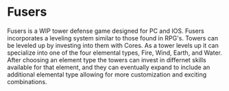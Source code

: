 # Fusers

Fusers is a WIP tower defense game designed for PC and IOS. Fusers incorporates a leveling system similar to those found in RPG's. Towers can be leveled up by investing into them with Cores. As a tower levels up it can specialize into one of the four elemental types, Fire, Wind, Earth, and Water. After choosing an element type the towers can invest in differnet skills available for that element, and they can eventually expand to include an additional elemental type allowing for more customization and exciting combinations.
